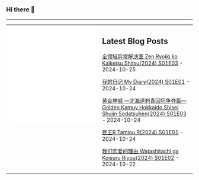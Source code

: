 ### Hi there 👋

<!--
**etng/etng** is a ✨ _special_ ✨ repository because its `README.md` (this file) appears on your GitHub profile.

Here are some ideas to get you started:

- 🔭 I’m currently working on ...
- 🌱 I’m currently learning ...
- 👯 I’m looking to collaborate on ...
- 🤔 I’m looking for help with ...
- 💬 Ask me about ...
- 📫 How to reach me: ...
- 😄 Pronouns: ...
- ⚡ Fun fact: ...
-->


---

<table>
<tr>
<td valign="top" width="50%">
<img src="metrics.svg" alt="Metric" />
</td>
<td valign="top" width="50%">

## Latest Blog Posts
<!-- blog start -->
[全领域异常解决室 Zen Ryoiki Ijo Kaiketsu Shitsu(2024) S01E03](http://www.fanxinzhui.com/rr/2588#S01E03) - 2024-10-25

[我的日记 My Diary(2024) S01E01](http://www.fanxinzhui.com/rr/2595#S01E01) - 2024-10-24

[黄金神威 —北海道刺青囚犯争夺篇— Golden Kamuy Hokkaido Shisei Shujin Sodatsuhen(2024) S01E03](http://www.fanxinzhui.com/rr/2587#S01E03) - 2024-10-24

[民王R Tamiou R(2024) S01E01](http://www.fanxinzhui.com/rr/2594#S01E01) - 2024-10-24

[我们恋爱的理由 Watashitachi ga Koisuru Riyuu(2024) S01E02](http://www.fanxinzhui.com/rr/2592#S01E02) - 2024-10-22
<!-- blog end -->

</td></tr></table>

